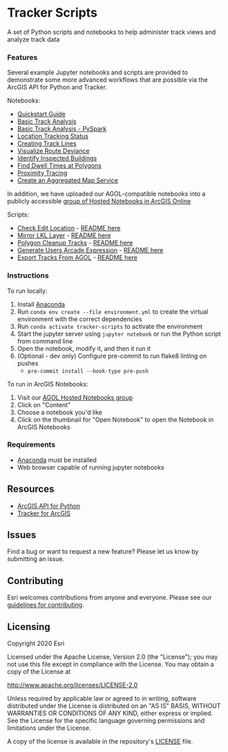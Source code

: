 # Tracker Scripts
A set of Python scripts and notebooks to help administer track views and analyze track data

### Features

Several example Jupyter notebooks and scripts are provided to demonstrate some more advanced workflows that are possible via the ArcGIS API for Python and Tracker.

Notebooks:
- [Quickstart Guide](notebooks/examples/Quickstart%20Guide.ipynb)
- [Basic Track Analysis](notebooks/examples/Basic%20Track%20Analysis.ipynb)
- [Basic Track Analysis - PySpark](notebooks/examples/Basic%20Track%20Analysis%20-%20Pyspark.ipynb)
- [Location Tracking Status](notebooks/examples/Location%20Tracking%20Status.ipynb)
- [Creating Track Lines](notebooks/examples/Create%20Track%20Lines%20From%20Points.ipynb)
- [Visualize Route Deviance](notebooks/examples/Visualize%20Route%20Deviance.ipynb)
- [Identify Inspected Buildings](notebooks/examples/Identify%20Inspected%20Buildings.ipynb)
- [Find Dwell Times at Polygons](notebooks/examples/Find%20Dwell%20Times%20at%20Polygons.ipynb)
- [Proximity Tracing](notebooks/examples/Proximity%20Tracing.ipynb)
- [Create an Aggregated Map Service](notebooks/examples/Create%20an%20Aggregated%20Map%20Service.ipynb)

In addition, we have uploaded our AGOL-compatible notebooks into a publicly accessible [group of Hosted Notebooks in ArcGIS Online](https://www.arcgis.com/home/group.html?id=0bfc8729753f419b82365200fc09b076#overview)

Scripts:
- [Check Edit Location](scripts/check_edit_location.py) - [README here](readmes/check_edit_location.md)
- [Mirror LKL Layer](scripts/mirror_lkl_layer.py) - [README here](readmes/mirror_lkl_layer.md)
- [Polygon Cleanup Tracks](scripts/polygon_cleanup_tracks.py) - [README here](readmes/polygon_cleanup_tracks.md)
- [Generate Users Arcade Expression](scripts/generate_users_arcade_expression.py) - [README here](readmes/generate_users_arcade_expression.md)
- [Export Tracks From AGOL](scripts/export_tracks.py) - [README here](readmes/export_tracks.md)


### Instructions

To run locally:
1. Install [Anaconda](https://www.anaconda.com/distribution)
2. Run `conda env create --file environment.yml` to create the virtual environment with the correct dependencies
3. Run `conda activate tracker-scripts` to activate the environment
4. Start the jupyter server using `jupyter notebook` or run the Python script from command line
5. Open the notebook, modify it, and then it run it
6. (Optional - dev only) Configure pre-commit to run flake8 linting on pushes
   * `pre-commit install --hook-type pre-push`

To run in ArcGIS Notebooks:
1. Visit our [AGOL Hosted Notebooks group](https://www.arcgis.com/home/group.html?id=0bfc8729753f419b82365200fc09b076#overview)
2. Click on "Content"
3. Choose a notebook you'd like
4. Click on the thumbnail for "Open Notebook" to open the Notebook in ArcGIS Notebooks

### Requirements
- [Anaconda](https://www.anaconda.com/distribution) must be installed
- Web browser capable of running jupyter notebooks

## Resources

 * [ArcGIS API for Python](https://developers.arcgis.com/python)
 * [Tracker for ArcGIS](https://www.esri.com/en-us/arcgis/products/tracker-for-arcgis/overview)

## Issues

Find a bug or want to request a new feature?  Please let us know by submitting an issue.

## Contributing

Esri welcomes contributions from anyone and everyone.
Please see our [guidelines for contributing](https://github.com/esri/contributing).

## Licensing

Copyright 2020 Esri

Licensed under the Apache License, Version 2.0 (the "License");
you may not use this file except in compliance with the License.
You may obtain a copy of the License at

http://www.apache.org/licenses/LICENSE-2.0

Unless required by applicable law or agreed to in writing, software
distributed under the License is distributed on an "AS IS" BASIS,
WITHOUT WARRANTIES OR CONDITIONS OF ANY KIND, either express or implied.
See the License for the specific language governing permissions and
limitations under the License.

A copy of the license is available in the repository's
[LICENSE](License.txt) file.
